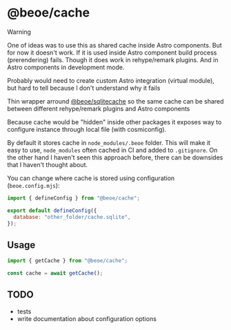 # @beoe/cache

> [!WARNING]
> One of ideas was to use this as shared cache inside Astro components. But for now it doesn't work. If it is used inside Astro component build process (prerendering) fails. Though it does work in rehype/remark plugins. And in Astro components in development mode.
>
> Probably would need to create custom Astro integration (virtual module), but hard to tell because I don't understand why it fails

Thin wrapper arround [@beoe/sqlitecache](/packages/sqlitecache/) so the same cache can be shared between different rehype/remark plugins and Astro components

Because cache would be "hidden" inside other packages it exposes way to configure instance through local file (with cosmiconfig).

By default it stores cache in `node_modules/.beoe` folder. This will make it easy to use, `node_modules` often cached in CI and added to `.gitignore`. On the other hand I haven't seen this approach before, there can be downsides that I haven't thought about.

You can change where cache is stored using configuration (`beoe.config.mjs`):

```mjs
import { defineConfig } from "@beoe/cache";

export default defineConfig({
  database: "other_folder/cache.sqlite",
});
```

## Usage

```js
import { getCache } from "@beoe/cache";

const cache = await getCache();
```

## TODO

- tests
- write documentation about configuration options
